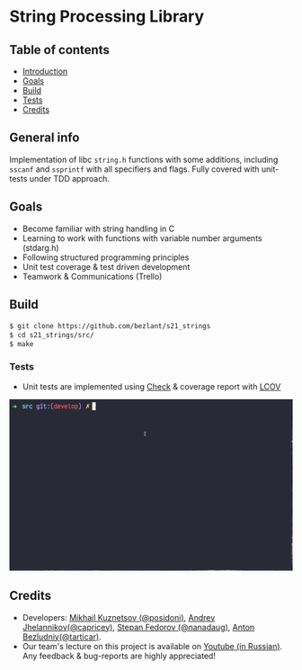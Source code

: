 # String Processing Library

## Table of contents
* [Introduction](#Introduction)
* [Goals](#goals)
* [Build](#build)
* [Tests](#tests)
* [Credits](#credits)

## General info 
Implementation of libc `string.h` functions with some additions, including `sscanf` and `ssprintf` with all specifiers and flags. Fully covered with unit-tests under TDD approach. 

## Goals
- Become familiar with string handling in C
- Learning to work with functions with variable number arguments (stdarg.h)
- Following structured programming principles
- Unit test coverage & test driven development
- Teamwork & Communications (Trello)

## Build
```
$ git clone https://github.com/bezlant/s21_strings
$ cd s21_strings/src/
$ make 
```
### Tests
* Unit tests are implemented using [Check](https://libcheck.github.io/check/) & coverage report with [LCOV](https://github.com/linux-test-project/lcov)

![Tests & Coverage](assets/tests.gif)
## Credits
- Developers: [Mikhail Kuznetsov (@posidoni)](https://github.com/MikhailKuzntsov1), [Andrey Jhelannikov(@capricey)](https://github.com/AndreyZhelannikov), [Stepan Fedorov (@nanadaug)](https://github.com/co-cy), [Anton Bezludniy(@tarticar)](https://github.com/bezlant).
- Our team's lecture on this project is available on [Youtube (in Russian)](https://www.youtube.com/watch?v=ks3Banj3j7g). Any feedback & bug-reports are highly appreciated! 
